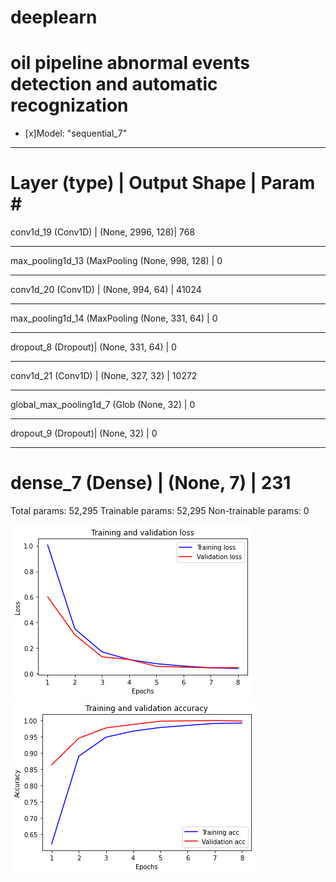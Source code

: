 # deeplearn

# oil pipeline abnormal events detection and automatic recognization
  
- [x]Model: "sequential_7"
_________________________________________________________________
Layer (type)       |          Output Shape     |         Param #   
=================================================================
conv1d_19 (Conv1D) |          (None, 2996, 128)|         768       
_________________________________________________________________
max_pooling1d_13 (MaxPooling (None, 998, 128)  |        0         
_________________________________________________________________
conv1d_20 (Conv1D) |          (None, 994, 64)  |         41024     
_________________________________________________________________
max_pooling1d_14 (MaxPooling (None, 331, 64)   |        0         
_________________________________________________________________
dropout_8 (Dropout)|          (None, 331, 64)  |         0         
_________________________________________________________________
conv1d_21 (Conv1D) |          (None, 327, 32)  |         10272     
_________________________________________________________________
global_max_pooling1d_7 (Glob (None, 32)        |        0         
_________________________________________________________________
dropout_9 (Dropout)|          (None, 32)       |         0         
_________________________________________________________________
dense_7 (Dense)    |          (None, 7)        |         231       
=================================================================
Total params: 52,295
Trainable params: 52,295
Non-trainable params: 0

![GitHub Logo](https://github.com/choybeen/deeplearn/blob/main/fibersignal/imgs/download.png?raw=true)
![GitHub Logo](https://github.com/choybeen/deeplearn/blob/main/fibersignal/imgs/download%20(1).png?raw=true)


